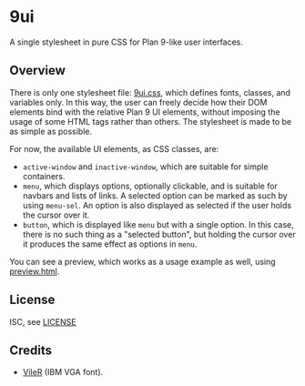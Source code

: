 # 9ui

A single stylesheet in pure CSS for Plan 9-like user interfaces.

## Overview

There is only one stylesheet file: [9ui.css](./9ui.css), which defines fonts, classes, and variables only. In this way, the user can freely decide how their DOM elements bind with the relative Plan 9 UI elements, without imposing the usage of some HTML tags rather than others. The stylesheet is made to be as simple as possible.

For now, the available UI elements, as CSS classes, are:

- `active-window` and `inactive-window`, which are suitable for simple containers.
- `menu`, which displays options, optionally clickable, and is suitable for navbars and lists of links. A selected option can be marked as such by using `menu-sel`. An option is also displayed as selected if the user holds the cursor over it.
- `button`, which is displayed like `menu` but with a single option. In this case, there is no such thing as a "selected button", but holding the cursor over it produces the same effect as options in `menu`.

You can see a preview, which works as a usage example as well, using [preview.html](./preview.html).

## License

ISC, see [LICENSE](./LICENSE)

## Credits

- [VileR](https://int10h.org) (IBM VGA font).
